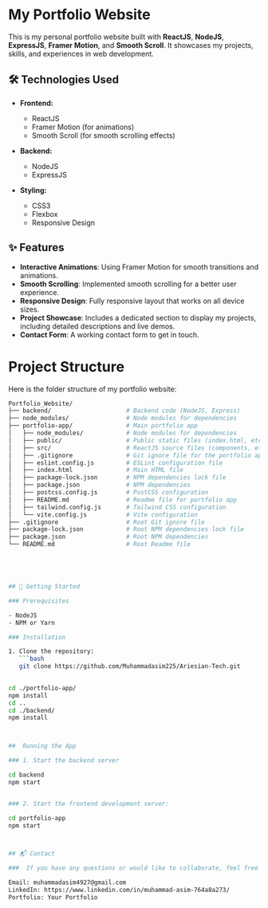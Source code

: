 # My Portfolio Website

This is my personal portfolio website built with **ReactJS**, **NodeJS**, **ExpressJS**, **Framer Motion**, and **Smooth Scroll**. It showcases my projects, skills, and experiences in web development.

## 🛠️ Technologies Used

- **Frontend:**
  - ReactJS
  - Framer Motion (for animations)
  - Smooth Scroll (for smooth scrolling effects)
  
- **Backend:**
  - NodeJS
  - ExpressJS
  
- **Styling:**
  - CSS3
  - Flexbox
  - Responsive Design

## ✨ Features

- **Interactive Animations**: Using Framer Motion for smooth transitions and animations.
- **Smooth Scrolling**: Implemented smooth scrolling for a better user experience.
- **Responsive Design**: Fully responsive layout that works on all device sizes.
- **Project Showcase**: Includes a dedicated section to display my projects, including detailed descriptions and live demos.
- **Contact Form**: A working contact form to get in touch.

# Project Structure

Here is the folder structure of my portfolio website:

```bash
Portfolio_Website/
├── backend/                     # Backend code (NodeJS, Express)
├── node_modules/                # Node modules for dependencies
├── portfolio-app/               # Main portfolio app
│   ├── node_modules/            # Node modules for dependencies
│   ├── public/                  # Public static files (index.html, etc.)
│   ├── src/                     # ReactJS source files (components, etc.)
│   ├── .gitignore               # Git ignore file for the portfolio app
│   ├── eslint.config.js         # ESLint configuration file
│   ├── index.html               # Main HTML file
│   ├── package-lock.json        # NPM dependencies lock file
│   ├── package.json             # NPM dependencies
│   ├── postcss.config.js        # PostCSS configuration
│   ├── README.md                # Readme file for portfolio app
│   ├── tailwind.config.js       # Tailwind CSS configuration
│   └── vite.config.js           # Vite configuration
├── .gitignore                   # Root Git ignore file
├── package-lock.json            # Root NPM dependencies lock file
├── package.json                 # Root NPM dependencies
└── README.md                    # Root Readme file





## 🚀 Getting Started

### Prerequisites

- NodeJS
- NPM or Yarn

### Installation

1. Clone the repository:
   ```bash
   git clone https://github.com/Muhammadasim225/Ariesian-Tech.git

   
cd ./portfolio-app/
npm install
cd ..
cd ./backend/
npm install



##  Running the App

### 1. Start the backend server

cd backend
npm start


### 2. Start the frontend development server:

cd portfolio-app
npm start



## 📬 Contact

###  If you have any questions or would like to collaborate, feel free to reach out:

Email: muhammadasim4927@gmail.com
LinkedIn: https://www.linkedin.com/in/muhammad-asim-764a8a273/
Portfolio: Your Portfolio






